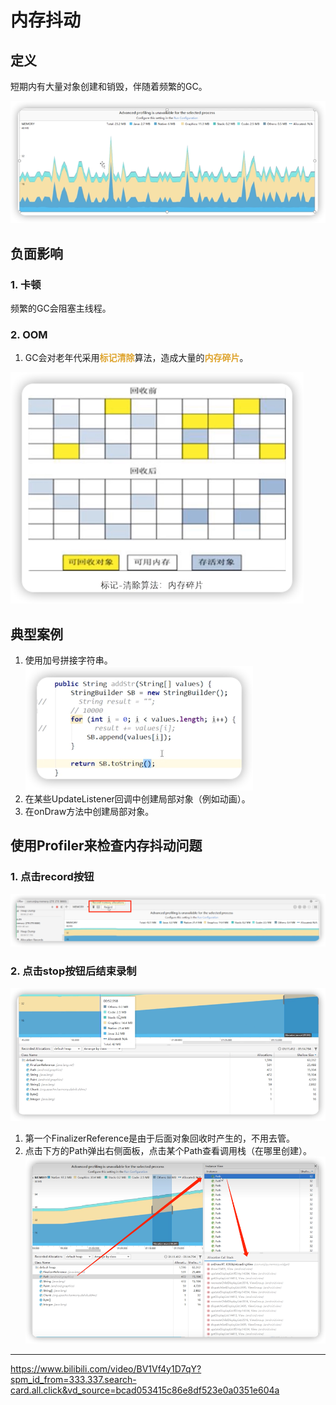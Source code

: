 # 内存抖动

## 定义

短期内有大量对象创建和销毁，伴随着频繁的GC。

![](img/4930b77e.png)

## 负面影响

### 1. 卡顿

频繁的GC会阻塞主线程。

### 2. OOM

1. GC会对老年代采用<font color=#dea32c>**标记清除**</font>算法，造成大量的<font color=#dea32c>**内存碎片**</font>。

![](img/ae938722.png)
   

## 典型案例
1. 使用加号拼接字符串。  
![](img/36ae9577.png)
2. 在某些UpdateListener回调中创建局部对象（例如动画）。
3. 在onDraw方法中创建局部对象。

## 使用Profiler来检查内存抖动问题

### 1. 点击record按钮

![](img/e05ae583.png)

### 2. 点击stop按钮后结束录制

![](img/f4a91701.png)

1. 第一个FinalizerReference是由于后面对象回收时产生的，不用去管。
2. 点击下方的Path弹出右侧面板，点击某个Path查看调用栈（在哪里创建）。
![](img/d946c21e.png)
   


***

https://www.bilibili.com/video/BV1Vf4y1D7qY?spm_id_from=333.337.search-card.all.click&vd_source=bcad053415c86e8df523e0a0351e604a
